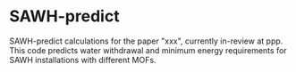 # SAWH-predict
SAWH-predict calculations for the paper "xxx", currently in-review at ppp.
This code predicts water withdrawal and minimum energy requirements for SAWH installations with different MOFs.
